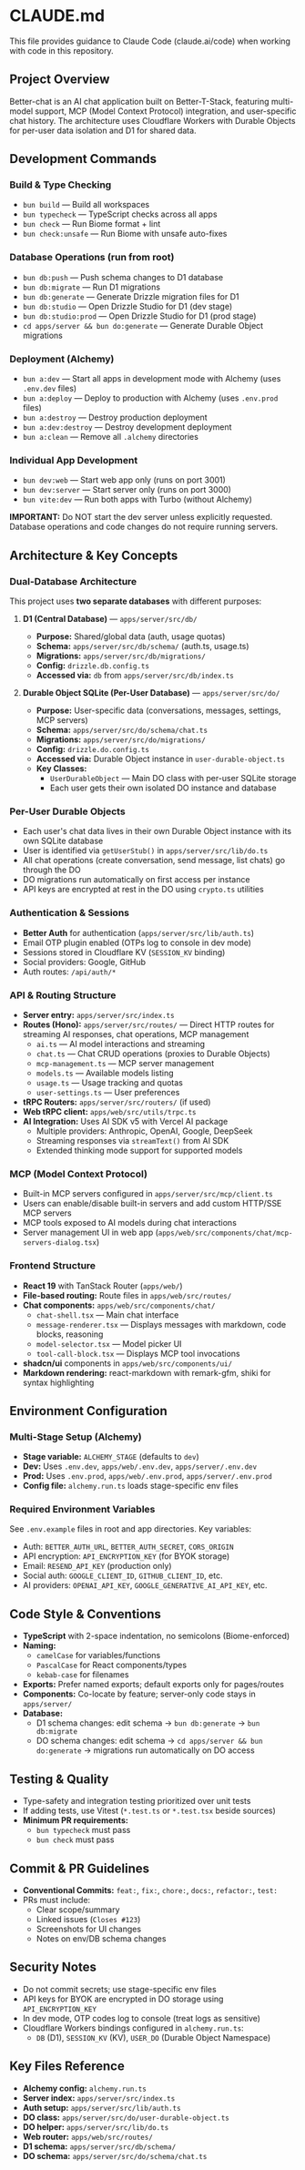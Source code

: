 # CLAUDE.md

This file provides guidance to Claude Code (claude.ai/code) when working with code in this repository.

## Project Overview

Better-chat is an AI chat application built on Better-T-Stack, featuring multi-model support, MCP (Model Context Protocol) integration, and user-specific chat history. The architecture uses Cloudflare Workers with Durable Objects for per-user data isolation and D1 for shared data.

## Development Commands

### Build & Type Checking
- `bun build` — Build all workspaces
- `bun typecheck` — TypeScript checks across all apps
- `bun check` — Run Biome format + lint
- `bun check:unsafe` — Run Biome with unsafe auto-fixes

### Database Operations (run from root)
- `bun db:push` — Push schema changes to D1 database
- `bun db:migrate` — Run D1 migrations
- `bun db:generate` — Generate Drizzle migration files for D1
- `bun db:studio` — Open Drizzle Studio for D1 (dev stage)
- `bun db:studio:prod` — Open Drizzle Studio for D1 (prod stage)
- `cd apps/server && bun do:generate` — Generate Durable Object migrations

### Deployment (Alchemy)
- `bun a:dev` — Start all apps in development mode with Alchemy (uses `.env.dev` files)
- `bun a:deploy` — Deploy to production with Alchemy (uses `.env.prod` files)
- `bun a:destroy` — Destroy production deployment
- `bun a:dev:destroy` — Destroy development deployment
- `bun a:clean` — Remove all `.alchemy` directories

### Individual App Development
- `bun dev:web` — Start web app only (runs on port 3001)
- `bun dev:server` — Start server only (runs on port 3000)
- `bun vite:dev` — Run both apps with Turbo (without Alchemy)

**IMPORTANT:** Do NOT start the dev server unless explicitly requested. Database operations and code changes do not require running servers.

## Architecture & Key Concepts

### Dual-Database Architecture
This project uses **two separate databases** with different purposes:

1. **D1 (Central Database)** — `apps/server/src/db/`
   - **Purpose:** Shared/global data (auth, usage quotas)
   - **Schema:** `apps/server/src/db/schema/` (auth.ts, usage.ts)
   - **Migrations:** `apps/server/src/db/migrations/`
   - **Config:** `drizzle.db.config.ts`
   - **Accessed via:** `db` from `apps/server/src/db/index.ts`

2. **Durable Object SQLite (Per-User Database)** — `apps/server/src/do/`
   - **Purpose:** User-specific data (conversations, messages, settings, MCP servers)
   - **Schema:** `apps/server/src/do/schema/chat.ts`
   - **Migrations:** `apps/server/src/do/migrations/`
   - **Config:** `drizzle.do.config.ts`
   - **Accessed via:** Durable Object instance in `user-durable-object.ts`
   - **Key Classes:**
     - `UserDurableObject` — Main DO class with per-user SQLite storage
     - Each user gets their own isolated DO instance and database

### Per-User Durable Objects
- Each user's chat data lives in their own Durable Object instance with its own SQLite database
- User is identified via `getUserStub()` in `apps/server/src/lib/do.ts`
- All chat operations (create conversation, send message, list chats) go through the DO
- DO migrations run automatically on first access per instance
- API keys are encrypted at rest in the DO using `crypto.ts` utilities

### Authentication & Sessions
- **Better Auth** for authentication (`apps/server/src/lib/auth.ts`)
- Email OTP plugin enabled (OTPs log to console in dev mode)
- Sessions stored in Cloudflare KV (`SESSION_KV` binding)
- Social providers: Google, GitHub
- Auth routes: `/api/auth/*`

### API & Routing Structure
- **Server entry:** `apps/server/src/index.ts`
- **Routes (Hono):** `apps/server/src/routes/` — Direct HTTP routes for streaming AI responses, chat operations, MCP management
  - `ai.ts` — AI model interactions and streaming
  - `chat.ts` — Chat CRUD operations (proxies to Durable Objects)
  - `mcp-management.ts` — MCP server management
  - `models.ts` — Available models listing
  - `usage.ts` — Usage tracking and quotas
  - `user-settings.ts` — User preferences
- **tRPC Routers:** `apps/server/src/routers/` (if used)
- **Web tRPC client:** `apps/web/src/utils/trpc.ts`
- **AI Integration:** Uses AI SDK v5 with Vercel AI package
  - Multiple providers: Anthropic, OpenAI, Google, DeepSeek
  - Streaming responses via `streamText()` from AI SDK
  - Extended thinking mode support for supported models

### MCP (Model Context Protocol)
- Built-in MCP servers configured in `apps/server/src/mcp/client.ts`
- Users can enable/disable built-in servers and add custom HTTP/SSE MCP servers
- MCP tools exposed to AI models during chat interactions
- Server management UI in web app (`apps/web/src/components/chat/mcp-servers-dialog.tsx`)

### Frontend Structure
- **React 19** with TanStack Router (`apps/web/`)
- **File-based routing:** Route files in `apps/web/src/routes/`
- **Chat components:** `apps/web/src/components/chat/`
  - `chat-shell.tsx` — Main chat interface
  - `message-renderer.tsx` — Displays messages with markdown, code blocks, reasoning
  - `model-selector.tsx` — Model picker UI
  - `tool-call-block.tsx` — Displays MCP tool invocations
- **shadcn/ui** components in `apps/web/src/components/ui/`
- **Markdown rendering:** react-markdown with remark-gfm, shiki for syntax highlighting

## Environment Configuration

### Multi-Stage Setup (Alchemy)
- **Stage variable:** `ALCHEMY_STAGE` (defaults to `dev`)
- **Dev:** Uses `.env.dev`, `apps/web/.env.dev`, `apps/server/.env.dev`
- **Prod:** Uses `.env.prod`, `apps/web/.env.prod`, `apps/server/.env.prod`
- **Config file:** `alchemy.run.ts` loads stage-specific env files

### Required Environment Variables
See `.env.example` files in root and app directories. Key variables:
- Auth: `BETTER_AUTH_URL`, `BETTER_AUTH_SECRET`, `CORS_ORIGIN`
- API encryption: `API_ENCRYPTION_KEY` (for BYOK storage)
- Email: `RESEND_API_KEY` (production only)
- Social auth: `GOOGLE_CLIENT_ID`, `GITHUB_CLIENT_ID`, etc.
- AI providers: `OPENAI_API_KEY`, `GOOGLE_GENERATIVE_AI_API_KEY`, etc.

## Code Style & Conventions

- **TypeScript** with 2-space indentation, no semicolons (Biome-enforced)
- **Naming:**
  - `camelCase` for variables/functions
  - `PascalCase` for React components/types
  - `kebab-case` for filenames
- **Exports:** Prefer named exports; default exports only for pages/routes
- **Components:** Co-locate by feature; server-only code stays in `apps/server/`
- **Database:**
  - D1 schema changes: edit schema → `bun db:generate` → `bun db:migrate`
  - DO schema changes: edit schema → `cd apps/server && bun do:generate` → migrations run automatically on DO access

## Testing & Quality

- Type-safety and integration testing prioritized over unit tests
- If adding tests, use Vitest (`*.test.ts` or `*.test.tsx` beside sources)
- **Minimum PR requirements:**
  - `bun typecheck` must pass
  - `bun check` must pass

## Commit & PR Guidelines

- **Conventional Commits:** `feat:`, `fix:`, `chore:`, `docs:`, `refactor:`, `test:`
- PRs must include:
  - Clear scope/summary
  - Linked issues (`Closes #123`)
  - Screenshots for UI changes
  - Notes on env/DB schema changes

## Security Notes

- Do not commit secrets; use stage-specific env files
- API keys for BYOK are encrypted in DO storage using `API_ENCRYPTION_KEY`
- In dev mode, OTP codes log to console (treat logs as sensitive)
- Cloudflare Workers bindings configured in `alchemy.run.ts`:
  - `DB` (D1), `SESSION_KV` (KV), `USER_DO` (Durable Object Namespace)

## Key Files Reference

- **Alchemy config:** `alchemy.run.ts`
- **Server index:** `apps/server/src/index.ts`
- **Auth setup:** `apps/server/src/lib/auth.ts`
- **DO class:** `apps/server/src/do/user-durable-object.ts`
- **DO helper:** `apps/server/src/lib/do.ts`
- **Web router:** `apps/web/src/routes/`
- **D1 schema:** `apps/server/src/db/schema/`
- **DO schema:** `apps/server/src/do/schema/chat.ts`
